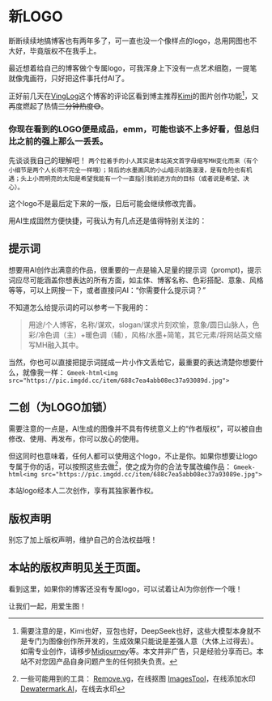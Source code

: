 # 新LOGO
断断续续地搞博客也有两年多了，可一直也没一个像样点的logo，总用网图也不大好，毕竟版权不在我手上。

最近想着给自己的博客做个专属logo，可我浑身上下没有一点艺术细胞，一提笔就像鬼画符，只好把这件事托付AI了。

正好前几天在[VingLog](https://vindlog.com/MyVoice/322.html#comments)这个博客的评论区看到博主推荐[Kimi](https://www.kimi.com/)的图片创作功能[^1]，又再度燃起了热情~~三分钟热度😅~~。

### 你现在看到的LOGO便是成品，emm，可能也谈不上多好看，但总归比之前的强上那么一丢丢。

先谈谈我自己的理解吧！
`两个拉着手的小人其实是本站英文首字母缩写MH变化而来（有个小细节是两个人长得不完全一样哦）；背后的水墨画风的小山暗示前路漫漫，是有危险也有机遇；头上小而明亮的太阳是希望我能有一个一直指引我前进方向的目标（或者说是希望、决心）。`

这个logo不是最后定下来的一版，日后可能会继续修改完善。

用AI生成固然方便快捷，可我认为有几点还是值得特别关注的：

## 提示词
想要用AI创作出满意的作品，很重要的一点是输入足量的提示词（prompt)，提示词应尽可能涵盖你想表达的所有方面，如主体、博客名称、色彩搭配、意象、风格等等，可以上网搜一下，或者直接问AI：“你需要什么提示词？”

   不知道怎么给提示词的可以参考一下我用的：
> 用途/个人博客，名称/谋欢，slogan/谋求片刻欢愉，意象/圆日山脉人，色彩/冷色调（主）+暖色调（辅），风格/水墨+简笔，其它元素/将网站英文缩写MH融入其中。

当然，你也可以直接把提示词搓成一片小作文丢给它，最重要的表达清楚你想要什么，就像我一样：
`Gmeek-html<img src="https://pic.imgdd.cc/item/688c7ea4abb08ec37a93089d.jpg">`

## 二创（为LOGO加锁）
需要注意的一点是，AI生成的图像并不具有传统意义上的“作者版权”，可以被自由修改、使用、再发布，你可以放心的使用。

但这同时也意味着，任何人都可以使用这个logo，不止是你。如果你想要让logo专属于你的话，可以按照这些去做[^2]，使之成为你的合法专属改编作品：
`Gmeek-html<img src="https://pic.imgdd.cc/item/688c7ea5abb08ec37a93089e.jpg">`

本站logo经本人二次创作，享有其独家著作权。

## 版权声明
别忘了加上版权声明，维护自己的合法权益哦！

本站的版权声明见[关于](https://mouhuan.com/about.html)页面。
---
看到这里，如果你的博客还没有专属logo，可以试着让AI为你创作一个哦！

让我们一起，用爱生图！

[^1]:需要注意的是，Kimi也好，豆包也好，DeepSeek也好，这些大模型本身就不是专门为图像创作所开发的，生成效果只能说是差强人意（大体上过得去）。如需专业创作，请移步[Midjourney](https://www.midjourney.com/home)等。本文并非广告，只是经验分享而已。本站不对您因产品自身问题产生的任何损失负责。

[^2]:一些可能用到的工具：
[Remove.vg](https://www.remove.bg)，在线抠图
[ImagesTool](https://imagestool.com/zh-cn/watermark)，在线添加水印
[Dewatermark.AI](https://dewatermark.ai/)，在线去水印





